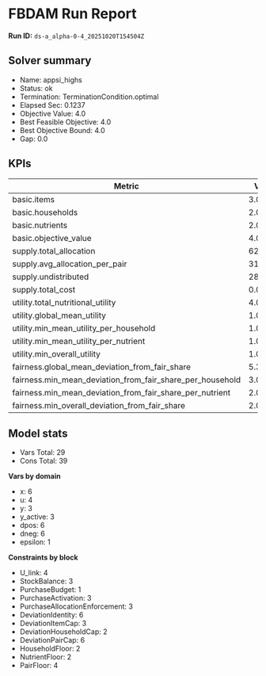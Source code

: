 # FBDAM Run Report

**Run ID:** `ds-a_alpha-0-4_20251020T154504Z`

## Solver summary
- Name: appsi_highs
- Status: ok
- Termination: TerminationCondition.optimal
- Elapsed Sec: 0.1237
- Objective Value: 4.0
- Best Feasible Objective: 4.0
- Best Objective Bound: 4.0
- Gap: 0.0

## KPIs
| Metric | Value |
|---|---|
| basic.items | 3.0 |
| basic.households | 2.0 |
| basic.nutrients | 2.0 |
| basic.objective_value | 4.0 |
| supply.total_allocation | 62.0 |
| supply.avg_allocation_per_pair | 31.0 |
| supply.undistributed | 28.0 |
| supply.total_cost | 0.0 |
| utility.total_nutritional_utility | 4.0 |
| utility.global_mean_utility | 1.0 |
| utility.min_mean_utility_per_household | 1.0 |
| utility.min_mean_utility_per_nutrient | 1.0 |
| utility.min_overall_utility | 1.0 |
| fairness.global_mean_deviation_from_fair_share | 5.33333 |
| fairness.min_mean_deviation_from_fair_share_per_household | 3.0 |
| fairness.min_mean_deviation_from_fair_share_per_nutrient | 2.0 |
| fairness.min_overall_deviation_from_fair_share | 2.0 |

## Model stats
- Vars Total: 29
- Cons Total: 39

**Vars by domain**
- x: 6
- u: 4
- y: 3
- y_active: 3
- dpos: 6
- dneg: 6
- epsilon: 1

**Constraints by block**
- U_link: 4
- StockBalance: 3
- PurchaseBudget: 1
- PurchaseActivation: 3
- PurchaseAllocationEnforcement: 3
- DeviationIdentity: 6
- DeviationItemCap: 3
- DeviationHouseholdCap: 2
- DeviationPairCap: 6
- HouseholdFloor: 2
- NutrientFloor: 2
- PairFloor: 4
